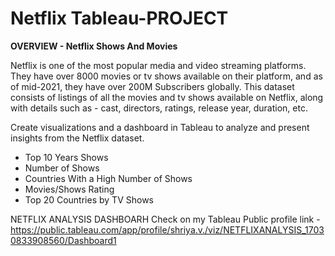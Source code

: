 # Netflix Tableau-PROJECT

**OVERVIEW - Netflix Shows And Movies**

Netflix is one of the most popular media and video streaming platforms. They have over 8000 movies or tv shows available on their platform, and as of mid-2021, they have over 200M Subscribers globally. This dataset consists of listings of all the movies and tv shows available on Netflix, along with details such as - cast, directors, ratings, release year, duration, etc.

Create visualizations and a dashboard in Tableau to analyze and present insights from the Netflix dataset.
- Top 10 Years Shows
- Number of Shows
- Countries With a High Number of Shows
- Movies/Shows Rating
- Top 20 Countries by TV Shows

NETFLIX ANALYSIS DASHBOARH Check on my Tableau Public profile link - https://public.tableau.com/app/profile/shriya.v./viz/NETFLIXANALYSIS_17030833908560/Dashboard1  
